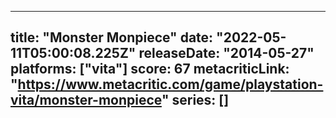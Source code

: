 
---
title: "Monster Monpiece"
date: "2022-05-11T05:00:08.225Z"
releaseDate: "2014-05-27"
platforms: ["vita"]
score: 67
metacriticLink: "https://www.metacritic.com/game/playstation-vita/monster-monpiece"
series: []
---
